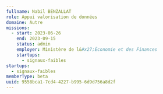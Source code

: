```yaml
---
fullname: Nabil BENZALLAT
role: Appui valorisation de données
domaine: Autre
missions:
  - start: 2023-06-26
    end: 2023-09-15
    status: admin
    employer: Ministère de l&#x27;Économie et des Finances
    startups:
      - signaux-faibles
startups:
  - signaux-faibles
memberType: beta
uuid: 9558bca1-7cd4-4227-b995-6d9d756a8d2f
---
```

